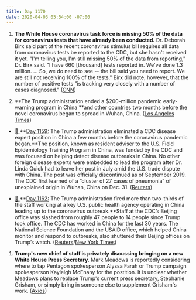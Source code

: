 ```yaml
---
title: Day 1170
date: 2020-04-03 05:54:00 -07:00
---
```


1. **The White House coronavirus task force is missing 50% of the data for coronavirus tests that have already been conducted.** Dr. Deborah Birx said part of the recent coronavirus stimulus bill requires all data from coronavirus tests be reported to the CDC, but she hasn't received it yet. "I'm telling you, I'm still missing 50% of the data from reporting," Dr. Birx said. "I have 660 \[thousand\] tests reported in. We've done 1.3 million. ... So, we do need to see -- the bill said you need to report. We are still not receiving 100% of the tests." Birx did note, however, that the number of positive tests "is tracking very closely with a number of cases diagnosed." ([CNN](https://www.cnn.com/2020/04/02/politics/birx-task-force-coronavirus-testing/index.html))

2. **The Trump administration ended a $200-million pandemic early-warning program in China **and other countries two months before the novel coronavirus began to spread in Wuhan, China. ([Los Angeles Times](https://www.latimes.com/science/story/2020-04-02/coronavirus-trump-pandemic-program-viruses-detection))

* [📌 ](https://whatthefuckjusthappenedtoday.com/2020/03/23/day-1159/#7-the-trump-administration-eliminate)**[Day 1159:](https://whatthefuckjusthappenedtoday.com/2020/03/23/day-1159/#7-the-trump-administration-eliminate) The Trump administration eliminated a CDC disease expert position in China a few months before the coronavirus pandemic began.**The position, known as resident adviser to the U.S. Field Epidemiology Training Program in China, was funded by the CDC and was focused on helping detect disease outbreaks in China. No other foreign disease experts were embedded to lead the program after Dr. Linda Quick had to leave her post in July amid the U.S. trade dispute with China. The post was officially discontinued as of September 2019. The CDC first learned of a “cluster of 27 cases of pneumonia” of unexplained origin in Wuhan, China on Dec. 31. ([Reuters](https://www.reuters.com/article/us-health-coronavirus-china-cdc-exclusiv-idUSKBN21910S))

* [📌 ](https://whatthefuckjusthappenedtoday.com/2020/03/26/day-1162/#5-the-trump-administration-fired-mor)**[Day 1162:](https://whatthefuckjusthappenedtoday.com/2020/03/26/day-1162/#5-the-trump-administration-fired-mor) The Trump administration fired more than two-thirds of the staff working at a key U.S. public health agency operating in China leading up to the coronavirus outbreak.**Staff at the CDC’s Beijing office was slashed from roughly 47 people to 14 people since Trump took office. The CDC has worked in China for the last 30 years. The National Science Foundation and the USAID office, which helped China monitor and respond to outbreaks, also shuttered their Beijing offices on Trump’s watch. ([Reuters](https://www.reuters.com/article/us-health-coronavirus-china-cdc-exclusiv-idUSKBN21C3N5)/[New York Times](https://www.nytimes.com/2020/03/26/us/politics/coronavirus-expertise-trump.html))

1. **Trump's new chief of staff is privately discussing bringing on a new White House Press Secretary.** Mark Meadows is reportedly considering where to tap Pentagon spokesperson Alyssa Farah or Trump campaign spokesperson Kayleigh McEnany for the postition. It is unclear whether Meadows plans to replace Trump's current press secretary, Stephanie Grisham, or simply bring in someone else to supplement Grisham's work. ([Axios](https://www.axios.com/white-house-press-secretary-farah-mcenany-grisham-meadows-e9b99a5f-93e1-4ec7-addf-68affb1e5244.html))